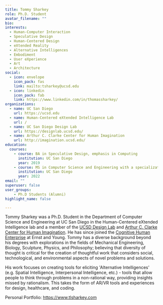 ```yaml
---
title: Tommy Sharkey
role: Ph.D. Student
avatar_filename: ""
bio: 
interests:
  - Human-Computer Interaction
  - Speculative Design
  - Human-Centered Design
  - eXtended Reality
  - Alternative Intelligences
  - Embodiment
  - User eXperience
  - Art
  - Architecture
social:
  - icon: envelope
    icon_pack: fas
    link: mailto:tsharkey@ucsd.edu
  - icon: linkedin
    icon_pack: fab
    link: https://www.linkedin.com/in/thomassharkey/
organizations:
  - name: UC San Diego
    url: https://ucsd.edu
  - name: Human-Centered eXtended Intelligence Lab
    url: /
  - name: UC San Diego Design Lab
    url: https://designlab.ucsd.edu/
  - name: Arthur C. Clarke Center for Human Imagination
    url: http://imagination.ucsd.edu/
education:
  courses:
    - course: BA in Speculative Design, emphasis in Computing
      institution: UC San Diego
      year: 2019
    - course: MS in Computer Science and Engineering with a specialization in Human-Centered Design
      institution: UC San Diego
      year: 2022
email: ""
superuser: false
user_groups:
    - Ph.D Students (Alumni)
highlight_name: false

---
```


Tommy Sharkey was a Ph.D. Student in the Department of Computer Science and Engineering at UC San Diego in the Human-Centered eXtended Intelligence lab and a member of the [UCSD Design Lab](https://designlab.ucsd.edu/) and [Arthur C. Clarke Center for Human Imagination](http://imagination.ucsd.edu/). He has since joined the [Cognitive Human Enterprise](https://www.ey.com/en_us/technology/embrace-the-human-enterprise/) at Ernst and Young. Tommy has a diverse background beyond his degrees with explorations in the fields of Mechanical Engineering, Biology, Sculpture, Physics, and Philosophy; believing that diversity of thought is critical for the creation of thoughtful work that considers social, technological, and environmental aspects of novel problems and solutions.

His work focuses on creating tools for eliciting 'Alternative Intelligences' (e.g. Spatial Intelligence, Interpersonal Intelligence, etc.) - tools that allow people to think through problems in a non-rational way, providing insights missed by rationalism. This takes the form of AR/VR tools and experiences for design, healthcare, and coding.

Personal Portfolio: https://www.tlsharkey.com
